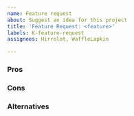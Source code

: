 ```yaml
---
name: Feature request
about: Suggest an idea for this project
title: 'Feature Request: <feature>'
labels: K-feature-request
assignees: Hirrolot, WaffleLapkin

---
```


<!-- Describe your idea here -->

### Pros

<!-- Describe good parts of your idea -->

### Cons

<!-- Describe bad parts of your idea -->

### Alternatives

<!-- Of any, describe alternatives here -->
